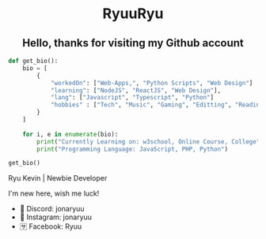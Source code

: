 <h1 align="center"> RyuuRyu </h1>
<h2 align="center"> Hello, thanks for visiting my Github account </h2>

```python
def get_bio():
    bio = [
        {
            "workedOn": ["Web-Apps,", "Python Scripts", "Web Design"]
            "learning": ["NodeJS", "ReactJS", "Web Design"],
            "lang": ["Javascript", "Typescript", "Python"]
            "hobbies" : ["Tech", "Music", "Gaming", "Editting", "Reading"]
        }
    ]
    
    for i, e in enumerate(bio):
        print("Currently Learning on: w3school, Online Course, College")
        print("Programming Language: JavaScript, PHP, Python")

get_bio()
```

Ryu Kevin | Newbie Developer

I'm new here, wish me luck!

- 🔵 Discord: jonaryuu
- 📸 Instagram: jonaryuu
- 🈂️ Facebook: Ryuu
